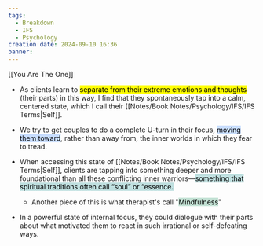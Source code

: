 ```yaml
---
tags:
  - Breakdown
  - IFS
  - Psychology
creation date: 2024-09-10 16:36
banner:
---
```

[[You Are The One]]

- As clients learn to <mark style="background: fc94af;">separate from their extreme emotions and thoughts</mark> (their parts) in this way, I find that they spontaneously tap into a calm, centered state, which I call their [[Notes/Book Notes/Psychology/IFS/IFS Terms|Self]].

- We try to get couples to do a complete U-turn in their focus,  <mark style="background: #ADCCFFA6;">moving them toward</mark>, rather than away from, the inner worlds in which they fear to tread.

- When accessing this state of  [[Notes/Book Notes/Psychology/IFS/IFS Terms|Self]], clients are tapping into something deeper and more foundational than all these conflicting inner warriors—<mark style="background: #A7D5D5B3;">something that spiritual traditions often call “soul” or “essence.</mark>
	- Another piece of this is what therapist's call "<mark style="background: #A7D5C1A8;">Mindfulness</mark>"
	
- In a powerful state  of internal focus, they could dialogue with their parts about what motivated them to react in such irrational or self-defeating ways.


